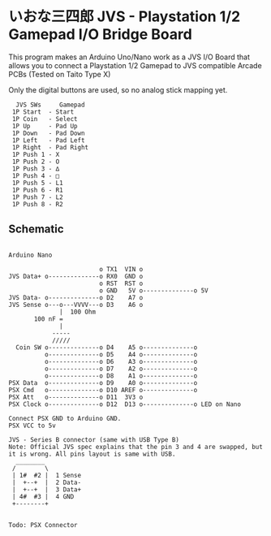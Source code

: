 # いおな三四郎 JVS - Playstation 1/2 Gamepad I/O Bridge Board

This program makes an Arduino Uno/Nano work as a JVS I/O Board that allows you
to connect a Playstation 1/2 Gamepad to JVS compatible Arcade PCBs (Tested on Taito Type X)

Only the digital buttons are used, so no analog stick mapping yet.

```
  JVS SWs     Gamepad
 1P Start  - Start
 1P Coin   - Select
 1P Up     - Pad Up
 1P Down   - Pad Down
 1P Left   - Pad Left
 1P Right  - Pad Right
 1P Push 1 - X
 1P Push 2 - O
 1P Push 3 - ∆
 1P Push 4 - □
 1P Push 5 - L1
 1P Push 6 - R1
 1P Push 7 - L2
 1P Push 8 - R2
```

## Schematic
```

Arduino Nano

                         o TX1  VIN o
JVS Data+ o--------------o RX0  GND o
                         o RST  RST o
                         o GND   5V o--------------o 5V
JVS Data- o--------------o D2    A7 o
JVS Sense o---o---VVVV---o D3    A6 o
              |  100 Ohm
       100 nF =
              |
            -----
            /////
  Coin SW o--------------o D4    A5 o--------------o 
          o--------------o D5    A4 o--------------o 
          o--------------o D6    A3 o--------------o 
          o--------------o D7    A2 o--------------o 
          o--------------o D8    A1 o--------------o 
PSX Data  o--------------o D9    A0 o--------------o 
PSX Cmd   o--------------o D10 AREF o--------------o
PSX Att   o--------------o D11  3V3 o
PSX Clock o--------------o D12  D13 o--------------o LED on Nano

Connect PSX GND to Arduino GND.
PSX VCC to 5v

JVS - Series B connector (same with USB Type B)
Note: Official JVS spec explains that the pin 3 and 4 are swapped, but it is wrong. All pins layout is same with USB.
  ________
 /        \
 | 1#  #2 |  1 Sense
 |  +--+  |  2 Data-
 |  +--+  |  3 Data+
 | 4#  #3 |  4 GND
 +--------+


Todo: PSX Connector
```
